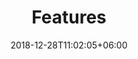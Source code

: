 ---
title: "Features"
date: 2018-12-28T11:02:05+06:00
description: "Lorem ipsum dolor sit amet ipsum dolor sit amet ipsum dolor sit amet"
type : "docs"
---